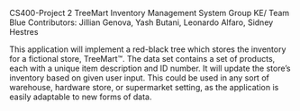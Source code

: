 CS400-Project 2
TreeMart Inventory Management System
Group KE/ Team Blue
Contributors: Jillian Genova, Yash Butani, Leonardo Alfaro, Sidney Hestres

This application will implement a red-black tree which stores the inventory for a fictional store, TreeMart™. The data set contains a set of products, each with a unique item description and ID number. It will update the store’s inventory based on given user input. This could be used in any sort of warehouse, hardware store, or supermarket setting, as the application is easily adaptable to new forms of data.
